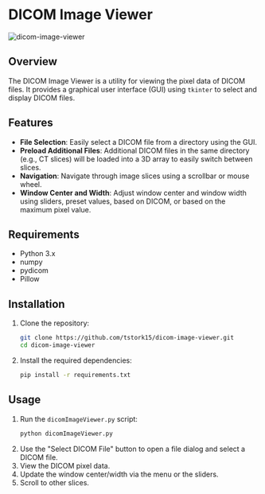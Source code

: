 # DICOM Image Viewer
![dicom-image-viewer](https://github.com/user-attachments/assets/042733c0-f3bf-4613-8442-be63480e0980)


## Overview
The DICOM Image Viewer is a utility for viewing the pixel data of DICOM files. It provides a graphical user interface (GUI) using `tkinter` to select and display DICOM files.

## Features
- **File Selection**: Easily select a DICOM file from a directory using the GUI.
- **Preload Additional Files**: Additional DICOM files in the same directory (e.g., CT slices) will be loaded into a 3D array to easily switch between slices.
- **Navigation**: Navigate through image slices using a scrollbar or mouse wheel.
- **Window Center and Width**: Adjust window center and window width using sliders, preset values, based on DICOM, or based on the maximum pixel value.

## Requirements
- Python 3.x
- numpy
- pydicom
- Pillow

## Installation
1. Clone the repository:
    ```bash
    git clone https://github.com/tstork15/dicom-image-viewer.git
    cd dicom-image-viewer
    ```
2. Install the required dependencies:
    ```bash
    pip install -r requirements.txt
    ```

## Usage
1. Run the `dicomImageViewer.py` script:
    ```bash
    python dicomImageViewer.py
    ```
2. Use the "Select DICOM File" button to open a file dialog and select a DICOM file.
3. View the DICOM pixel data.
4. Update the window center/width via the menu or the sliders.
5. Scroll to other slices.
